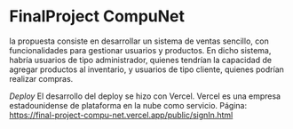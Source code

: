 # FinalProject CompuNet

 la propuesta consiste en desarrollar un sistema de ventas sencillo, con funcionalidades para gestionar usuarios y productos. En dicho sistema, habría usuarios de tipo administrador, quienes tendrían la capacidad de agregar productos al inventario, y usuarios de tipo cliente, quienes podrían realizar compras.

 *Deploy*
 El desarrollo del deploy se hizo con Vercel. Vercel es una empresa estadounidense de plataforma en la nube como servicio.
 Página: https://final-project-compu-net.vercel.app/public/signIn.html
 